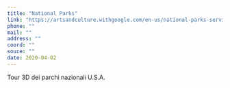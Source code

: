 ```yaml
---
title: "National Parks"
link: "https://artsandculture.withgoogle.com/en-us/national-parks-service/parks"
phone: ""
mail: ""
address: ""
coord: ""
souce: ""
date: 2020-04-02
---
```


Tour 3D dei parchi nazionali U.S.A.
